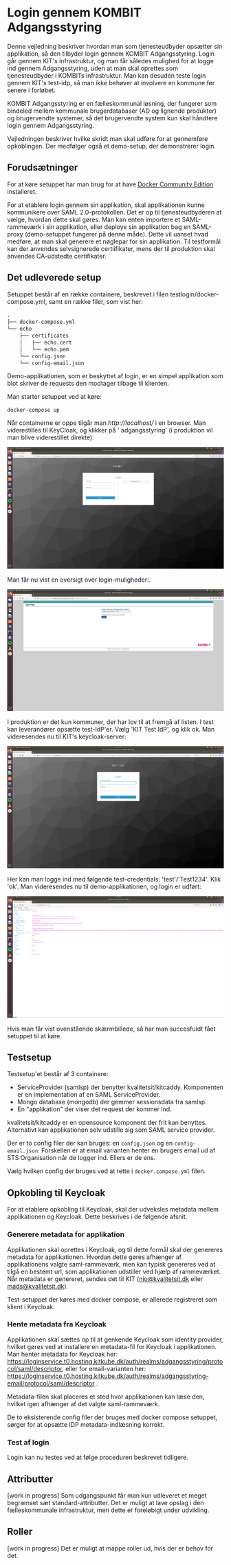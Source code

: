 # Login gennem KOMBIT Adgangsstyring

Denne vejledning beskriver hvordan man som tjenesteudbyder opsætter sin applikation, så den tilbyder login gennem KOMBIT
Adgangsstyring. Login går gennem KIT's infrastruktur, og man får således mulighed for at logge ind gennem
Adgangsstyring, uden at man skal oprettes som tjenesteudbyder i KOMBITs infrastruktur. Man kan desuden teste login
gennem KIT's test-idp, så man ikke behøver at involvere en kommune før senere i forløbet.

KOMBIT Adgangsstyring er en fælleskommunal løsning, der fungerer som bindeled mellem kommunale brugerdatabaser (AD og
lignende produkter) og brugervendte systemer, så det brugervendte system kun skal håndtere login gennem Adgangsstyring.

Vejledningen beskriver hvilke skridt man skal udføre for at gennemføre opkoblingen. Der medfølger også et demo-setup,
der demonstrerer login.

## Forudsætninger

For at køre setuppet har man brug for at have [Docker Community Edition](https://docs.docker.com/install/) installeret.

For at etablere login gennem sin applikation, skal applikationen kunne kommunikere over SAML 2.0-protokollen. Det er op
til tjenesteudbyderen at vælge, hvordan dette skal gøres. Man kan enten importere et SAML-rammeværk i sin applikation,
eller deploye sin applikation bag en SAML-proxy (demo-setuppet fungerer på denne måde). Dette vil uanset hvad medføre,
at man skal generere et nøglepar for sin applikation. Til testformål kan der anvendes selvsignerede certiifikater, mens
der til produktion skal anvendes CA-udstedte certifikater.

## Det udleverede setup

Setuppet består af en række containere, beskrevet i filen testlogin/docker-compose.yml, samt en række filer, som vist
her:

```
.
├── docker-compose.yml
└── echo
    ├── certificates
    │   ├── echo.cert
    │   └── echo.pem
    └── config.json
    └── config-email.json

```

Demo-applikationen, som er beskyttet af login, er en simpel applikation som blot skriver de requests den modtager
tilbage til klienten.

Man starter setuppet ved at køre:

```
docker-compose up
```

Når containerne er oppe tilgår man _http://localhost/_ i en browser. Man viderestilles til KeyCloak, og klikker på '
adgangsstyring' (i produktion vil man blive viderestillet direkte):

![keycloak](images/keycloak_login.png)

Man får nu vist en oversigt over login-muligheder:.

![adgangsstyring](images/adgangsstyring_login.png)

I produktion er det kun kommuner, der har lov til at fremgå af listen. I test kan leverandører opsætte test-IdP'er.
Vælg 'KIT Test IdP', og klik ok. Man videresendes nu til KIT's keycloak-server:

![test-idp](images/test_idp.png)

Her kan man logge ind med følgende test-credentials: 'test'/'Test1234'. Klik 'ok'. Man videresendes nu til
demo-applikationen, og login er udført:

![echo](images/echo.png)

Hvis man får vist ovenstående skærmbillede, så har man succesfuldt fået setuppet til at køre.

## Testsetup

Testsetup'et består af 3 containere:

* ServiceProvider (samlsp) der benytter kvalitetsit/kitcaddy. Komponenten er en implementation af en SAML
  ServiceProvider.
* Mongo database (mongodb) der gemmer sessionsdata fra samlsp.
* En "applikation" der viser det request der kommer ind.

kvalitetsit/kitcaddy er en opensource komponent der frit kan benyttes. Alternativt kan applikationen selv udstille sig
som SAML service provider.

Der er to config filer der kan bruges: en `config.json` og en `config-email.json`. Forskellen er at email varianten
henter en brugers email ud af STS Organisation når de logger ind. Ellers er de ens.

Vælg hvilken config der bruges ved at rette i `docker.compose.yml` filen.

## Opkobling til Keycloak

For at etablere opkobling til Keycloak, skal der udveksles metadata mellem applikationen og Keycloak. Dette beskrives i
de følgende afsnit.

### Generere metadata for applikation

Applikationen skal oprettes i Keycloak, og til dette formål skal der genereres metadata for applikationen. Hvordan dette
gøres afhænger af applikationens valgte saml-rammeværk, men kan typisk genereres ved at tilgå en bestemt url, som
applikationen udstiller ved hjælp af rammeværket. Når metadata er genereret, sendes det til KIT (njo@kvalitetsit.dk
eller mads@kvalitetsit.dk).

Test-setuppet der køres med docker compose, er allerede registreret som klient i Keycloak.

### Hente metadata fra Keycloak

Applikationen skal sættes op til at genkende Keycloak som identity provider, hvilket gøres ved at installere en
metadata-fil for Keycloak i applikationen. Man henter metadata for Keycloak
her: https://loginservice.t0.hosting.kitkube.dk/auth/realms/adgangsstyring/protocol/saml/descriptor, eller for
email-varianten
her: https://loginservice.t0.hosting.kitkube.dk/auth/realms/adgangsstyring-email/protocol/saml/descriptor
.

Metadata-filen skal placeres et sted hvor applikationen kan læse den, hvilket igen afhænger af det valgte
saml-rammeværk.

De to eksisterende config filer der bruges med docker compose setuppet, sørger for at opsætte IDP metadata-indlæsning
korrekt.

### Test af login

Login kan nu testes ved at følge proceduren beskrevet tidligere.

## Attributter

[work in progress] Som udgangspunkt får man kun udleveret et meget begrænset sæt standard-attributter. Det er muligt at
lave opslag i den fælleskommunale infrastruktur, men dette er foreløbigt under udvikling.

## Roller

[work in progress] Det er muligt at mappe roller ud, hvis der er behov for det.

